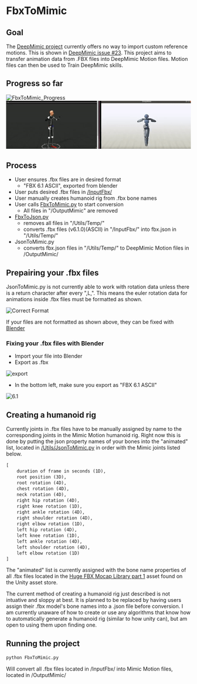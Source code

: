 # FbxToMimic

## Goal

The [DeepMimic project](https://github.com/xbpeng/DeepMimic) currently offers no way to import custom reference motions. This is shown in [DeepMimic issue #23](https://github.com/xbpeng/DeepMimic/issues/23). This project aims to transfer animation data from .FBX files into DeepMimic Motion files. Motion files can then be used to Train DeepMimic skills.

## Progress so far

![FbxToMimic_Progress](./Assets/FbxToMimic_Progress.gif)
![ChickenMimic](./Assets/ChickenMimic.gif)

## Process

- User ensures .fbx files are in desired format
	- "FBX 6.1 ASCII", exported from blender
- User puts desired .fbx files in [/InputFbx/](InputFbx)
- User manually creates humanoid rig from .fbx bone names
- User calls [FbxToMimic.py](./FbxToMimic.py) to start conversion
	- All files in "/OutputMimic" are removed
- [FbxToJson.py](./Utils/FbxToJson.py) 
	- removes all files in "/Utils/Temp/"
	- converts .fbx files (v6.1.0)(ASCII) in "/InputFbx/" into fbx.json in "/Utils/Temp/"
- JsonToMimic.py
	- converts fbx.json files in "/Utils/Temp/" to DeepMimic Motion files in /OutputMimic/

## Prepairing your .fbx files

JsonToMimic.py is not currently able to work with rotation data unless there is a return character after every ",L,".
This means the euler rotation data for animations inside .fbx files must be formatted as shown.

![Correct Format](https://i.imgur.com/WcOOPNS.png)


If your files are not formatted as shown above, they can be fixed with [Blender](https://www.blender.org/)
### Fixing your .fbx files with Blender

- Import your file into Blender
- Export as .fbx

![export](https://i.imgur.com/DmCfaoh.png)

- In the bottom left, make sure you export as "FBX 6.1 ASCII"

![6.1](https://i.imgur.com/DnOk7Oh.png)

## Creating a humanoid rig

Currently joints in .fbx files have to be manually assigned by name to the corresponding joints in the Mimic Motion humanoid rig. Right now this is done by putting the json property names of your bones into the "animated" list, located in [/Utils/JsonToMimic.py](./Utils/JsonToMimic.py) in order with the Mimic joints listed below.

```
[
	duration of frame in seconds (1D),
	root position (3D),
	root rotation (4D),
	chest rotation (4D),
	neck rotation (4D),
	right hip rotation (4D),
	right knee rotation (1D),
	right ankle rotation (4D),
	right shoulder rotation (4D),
	right elbow rotation (1D),
	left hip rotation (4D),
	left knee rotation (1D),
	left ankle rotation (4D),
	left shoulder rotation (4D),
	left elbow rotation (1D)
]
```

The "animated" list is currently assigned with the bone name properties of all .fbx files located in the [Huge FBX Mocap Library part 1](https://assetstore.unity.com/packages/3d/animations/huge-fbx-mocap-library-part-1-19991) asset found on the Unity asset store.

The current method of creating a humanoid rig just described is not intuative and sloppy at best. It is planned to be replaced by having users assign their .fbx model's bone names into a .json file before conversion. I am currently unaware of how to create or use any algorithms that know how to automatically generate a humanoid rig (similar to how unity can), but am open to using them upon finding one.

## Running the project

```Bash
python FbxToMimic.py
```

Will convert all .fbx files located in /InputFbx/ into Mimic Motion files, located in /OutputMimic/
